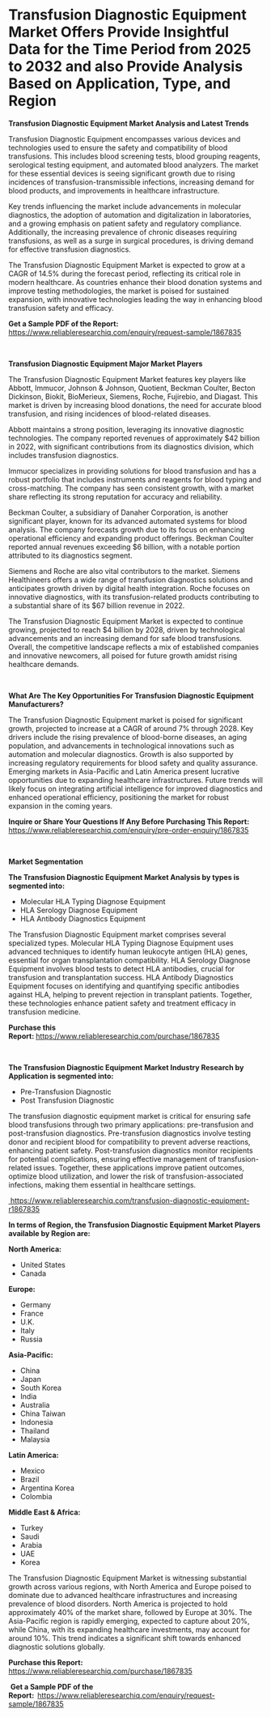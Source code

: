 <p><h1>Transfusion Diagnostic Equipment Market Offers Provide Insightful Data for the Time Period from 2025 to 2032 and also Provide Analysis Based on Application, Type, and Region</h1></p><p><strong>Transfusion Diagnostic Equipment Market Analysis and Latest Trends</strong></p>
<p><p>Transfusion Diagnostic Equipment encompasses various devices and technologies used to ensure the safety and compatibility of blood transfusions. This includes blood screening tests, blood grouping reagents, serological testing equipment, and automated blood analyzers. The market for these essential devices is seeing significant growth due to rising incidences of transfusion-transmissible infections, increasing demand for blood products, and improvements in healthcare infrastructure.</p><p>Key trends influencing the market include advancements in molecular diagnostics, the adoption of automation and digitalization in laboratories, and a growing emphasis on patient safety and regulatory compliance. Additionally, the increasing prevalence of chronic diseases requiring transfusions, as well as a surge in surgical procedures, is driving demand for effective transfusion diagnostics.</p><p>The Transfusion Diagnostic Equipment Market is expected to grow at a CAGR of 14.5% during the forecast period, reflecting its critical role in modern healthcare. As countries enhance their blood donation systems and improve testing methodologies, the market is poised for sustained expansion, with innovative technologies leading the way in enhancing blood transfusion safety and efficacy.</p></p>
<p><strong>Get a Sample PDF of the Report:&nbsp;</strong> <a href="https://www.reliableresearchiq.com/enquiry/request-sample/1867835?utm_campaign=3205&utm_medium=2&utm_source=Github&utm_content=ia&utm_term=14042025&utm_id=transfusion-diagnostic-equipment">https://www.reliableresearchiq.com/enquiry/request-sample/1867835</a></p>
<p>&nbsp;</p>
<p><strong>Transfusion Diagnostic Equipment Major Market Players</strong></p>
<p><p>The Transfusion Diagnostic Equipment Market features key players like Abbott, Immucor, Johnson & Johnson, Quotient, Beckman Coulter, Becton Dickinson, Biokit, BioMerieux, Siemens, Roche, Fujirebio, and Diagast. This market is driven by increasing blood donations, the need for accurate blood transfusion, and rising incidences of blood-related diseases.</p><p>Abbott maintains a strong position, leveraging its innovative diagnostic technologies. The company reported revenues of approximately $42 billion in 2022, with significant contributions from its diagnostics division, which includes transfusion diagnostics.</p><p>Immucor specializes in providing solutions for blood transfusion and has a robust portfolio that includes instruments and reagents for blood typing and cross-matching. The company has seen consistent growth, with a market share reflecting its strong reputation for accuracy and reliability.</p><p>Beckman Coulter, a subsidiary of Danaher Corporation, is another significant player, known for its advanced automated systems for blood analysis. The company forecasts growth due to its focus on enhancing operational efficiency and expanding product offerings. Beckman Coulter reported annual revenues exceeding $6 billion, with a notable portion attributed to its diagnostics segment.</p><p>Siemens and Roche are also vital contributors to the market. Siemens Healthineers offers a wide range of transfusion diagnostics solutions and anticipates growth driven by digital health integration. Roche focuses on innovative diagnostics, with its transfusion-related products contributing to a substantial share of its $67 billion revenue in 2022.</p><p>The Transfusion Diagnostic Equipment Market is expected to continue growing, projected to reach $4 billion by 2028, driven by technological advancements and an increasing demand for safe blood transfusions. Overall, the competitive landscape reflects a mix of established companies and innovative newcomers, all poised for future growth amidst rising healthcare demands.</p></p>
<p>&nbsp;</p>
<p><strong>What Are The Key Opportunities For Transfusion Diagnostic Equipment Manufacturers?</strong></p>
<p><p>The Transfusion Diagnostic Equipment market is poised for significant growth, projected to increase at a CAGR of around 7% through 2028. Key drivers include the rising prevalence of blood-borne diseases, an aging population, and advancements in technological innovations such as automation and molecular diagnostics. Growth is also supported by increasing regulatory requirements for blood safety and quality assurance. Emerging markets in Asia-Pacific and Latin America present lucrative opportunities due to expanding healthcare infrastructures. Future trends will likely focus on integrating artificial intelligence for improved diagnostics and enhanced operational efficiency, positioning the market for robust expansion in the coming years.</p></p>
<p><strong>Inquire or Share Your Questions If Any Before Purchasing This Report:</strong> <a href="https://www.reliableresearchiq.com/enquiry/pre-order-enquiry/1867835?utm_campaign=3205&utm_medium=2&utm_source=Github&utm_content=ia&utm_term=14042025&utm_id=transfusion-diagnostic-equipment">https://www.reliableresearchiq.com/enquiry/pre-order-enquiry/1867835</a></p>
<p>&nbsp;</p>
<p><strong>Market Segmentation</strong></p>
<p><strong>The Transfusion Diagnostic Equipment Market Analysis by types is segmented into:</strong></p>
<p><ul><li>Molecular HLA Typing Diagnose Equipment</li><li>HLA Serology Diagnose Equipment</li><li>HLA Antibody Diagnostics Equipment</li></ul></p>
<p><p>The Transfusion Diagnostic Equipment market comprises several specialized types. Molecular HLA Typing Diagnose Equipment uses advanced techniques to identify human leukocyte antigen (HLA) genes, essential for organ transplantation compatibility. HLA Serology Diagnose Equipment involves blood tests to detect HLA antibodies, crucial for transfusion and transplantation success. HLA Antibody Diagnostics Equipment focuses on identifying and quantifying specific antibodies against HLA, helping to prevent rejection in transplant patients. Together, these technologies enhance patient safety and treatment efficacy in transfusion medicine.</p></p>
<p><strong>Purchase this Report:&nbsp;</strong><a href="https://www.reliableresearchiq.com/purchase/1867835?utm_campaign=3205&utm_medium=2&utm_source=Github&utm_content=ia&utm_term=14042025&utm_id=transfusion-diagnostic-equipment">https://www.reliableresearchiq.com/purchase/1867835</a></p>
<p>&nbsp;</p>
<p><strong>The Transfusion Diagnostic Equipment Market Industry Research by Application is segmented into:</strong></p>
<p><ul><li>Pre-Transfusion Diagnostic</li><li>Post Transfusion Diagnostic</li></ul></p>
<p><p>The transfusion diagnostic equipment market is critical for ensuring safe blood transfusions through two primary applications: pre-transfusion and post-transfusion diagnostics. Pre-transfusion diagnostics involve testing donor and recipient blood for compatibility to prevent adverse reactions, enhancing patient safety. Post-transfusion diagnostics monitor recipients for potential complications, ensuring effective management of transfusion-related issues. Together, these applications improve patient outcomes, optimize blood utilization, and lower the risk of transfusion-associated infections, making them essential in healthcare settings.</p></p>
<p><a href="https://www.reliableresearchiq.com/transfusion-diagnostic-equipment-r1867835?utm_campaign=3205&utm_medium=2&utm_source=Github&utm_content=ia&utm_term=14042025&utm_id=transfusion-diagnostic-equipment">&nbsp;https://www.reliableresearchiq.com/transfusion-diagnostic-equipment-r1867835</a></p>
<p><strong>In terms of Region, the Transfusion Diagnostic Equipment Market Players available by Region are:</strong></p>
<p>
    <p> <strong> North America: </strong>
        <ul>
            <li>United States</li>
            <li>Canada</li>
        </ul>
        </p> 
    <p> <strong> Europe: </strong>
        <ul>
            <li>Germany</li>
            <li>France</li>
            <li>U.K.</li>
            <li>Italy</li>
            <li>Russia</li>
        </ul>
        </p> 
    <p> <strong> Asia-Pacific: </strong>
        <ul>
            <li>China</li>
            <li>Japan</li>
            <li>South Korea</li>
            <li>India</li>
            <li>Australia</li>
            <li>China Taiwan</li>
            <li>Indonesia</li>
            <li>Thailand</li>
            <li>Malaysia</li>
        </ul>
        </p> 
    <p> <strong> Latin America: </strong>
        <ul>
            <li>Mexico</li>
            <li>Brazil</li>
            <li>Argentina Korea</li>
            <li>Colombia</li>
        </ul>
        </p> 
    <p> <strong> Middle East & Africa: </strong>
        <ul>
            <li>Turkey</li>
            <li>Saudi</li>
            <li>Arabia</li>
            <li>UAE</li>
            <li>Korea</li>
        </ul>
    </p>
    </p>
<p><p>The Transfusion Diagnostic Equipment Market is witnessing substantial growth across various regions, with North America and Europe poised to dominate due to advanced healthcare infrastructures and increasing prevalence of blood disorders. North America is projected to hold approximately 40% of the market share, followed by Europe at 30%. The Asia-Pacific region is rapidly emerging, expected to capture about 20%, while China, with its expanding healthcare investments, may account for around 10%. This trend indicates a significant shift towards enhanced diagnostic solutions globally.</p></p>
<p><strong>Purchase this Report: </strong><a href="https://www.reliableresearchiq.com/purchase/1867835?utm_campaign=3205&utm_medium=2&utm_source=Github&utm_content=ia&utm_term=14042025&utm_id=transfusion-diagnostic-equipment">https://www.reliableresearchiq.com/purchase/1867835</a></p>
<p>&nbsp;<strong>Get a Sample PDF of the Report:&nbsp;&nbsp;</strong><a href="https://www.reliableresearchiq.com/enquiry/request-sample/1867835?utm_campaign=3205&utm_medium=2&utm_source=Github&utm_content=ia&utm_term=14042025&utm_id=transfusion-diagnostic-equipment">https://www.reliableresearchiq.com/enquiry/request-sample/1867835</a></p>
<p><strong></strong></p>
<p><p></p><p></p><p></p></p>